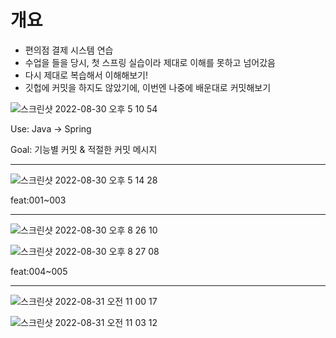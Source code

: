 # 개요

- 편의점 결제 시스템 연습
- 수업을 들을 당시, 첫 스프링 실습이라 제대로 이해를 못하고 넘어갔음
- 다시 제대로 복습해서 이해해보기!
- 깃헙에 커밋을 하지도 않았기에, 이번엔 나중에 배운대로 커밋해보기

![스크린샷 2022-08-30 오후 5 10 54](https://user-images.githubusercontent.com/100116834/187385177-86d1c0ce-1474-48a2-902a-8fcd3fec767c.png)

Use: Java -> Spring

Goal: 기능별 커밋 & 적절한 커밋 메시지

----
![스크린샷 2022-08-30 오후 5 14 28](https://user-images.githubusercontent.com/100116834/187385992-0ae35112-9e5a-45ca-b2d6-39379938a4d4.png)

feat:001~003

---
![스크린샷 2022-08-30 오후 8 26 10](https://user-images.githubusercontent.com/100116834/187425106-08d739d7-d437-4aa9-9385-03d652c45959.png)

![스크린샷 2022-08-30 오후 8 27 08](https://user-images.githubusercontent.com/100116834/187425116-bd77336b-f06c-44c4-99da-68daaac9506e.png)

feat:004~005

---

![스크린샷 2022-08-31 오전 11 00 17](https://user-images.githubusercontent.com/100116834/187576192-f26abb01-4ccc-4449-973a-0770be1de0b8.png)

![스크린샷 2022-08-31 오전 11 03 12](https://user-images.githubusercontent.com/100116834/187576473-20bae3b7-4127-454a-814b-c629b50dc3fa.png)
